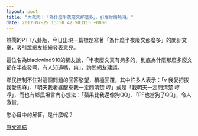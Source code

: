 ```yaml
---
layout: post
title: "大哉問！「為什麼半夜廢文那麼多」，引爆討論熱潮。"
date: 2017-07-25 13:58:42.903113 +0800
---
```


熱鬧的PTT八卦版，今日出現一篇標題寫著「為什麼半夜廢文那麼多」的問卦文章，吸引眾網友紛紛發表意見。

這位名為blackwind910的網友說，「半夜廢文真有夠多的，到底為什麼那麼多廢文都在半夜發啊，有人知道嗎，爽」，詢問網友建議。

鄉民控制不住對這個問題的回答慾望，積極回覆，其中許多人表示：「v   我愛把拔 我愛馬麻」、「明天我老婆醒來我一定問清楚 哼」或是「我明天一定問清楚 哼哼」，而也有鄉民坦言內心想法：「蘋果比我還像狗QQ」、「PF也當狗了QQ」，令人激賞。

您心目中的解答，是什麼呢？

<a href = "https://www.ptt.cc/bbs/Gossiping/M.1500927716.A.3D2.html">原文連結</a>

